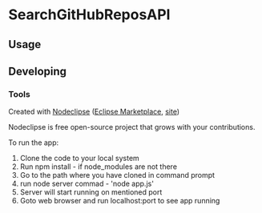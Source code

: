 

# SearchGitHubReposAPI



## Usage



## Developing



### Tools

Created with [Nodeclipse](https://github.com/Nodeclipse/nodeclipse-1)
 ([Eclipse Marketplace](http://marketplace.eclipse.org/content/nodeclipse), [site](http://www.nodeclipse.org))   

Nodeclipse is free open-source project that grows with your contributions.

To run the app:
1. Clone the code to your local system
2. Run npm install - if node_modules are not there
3. Go to the path where you have cloned in command prompt
4. run node server commad - 'node app.js'
5. Server will start running on mentioned port
6. Goto web browser and run localhost:port to see app running
